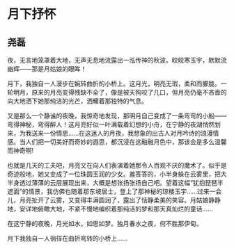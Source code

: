 # 月下抒怀 #

## 尧磊 ##

夜，无言地笼罩着大地，无声无息地流露出一泓传神的秋波。皎皎寒玉宇，默默流幽辉——那是月姑娘的眼眸！

月下，我独自一人漫步在婉转曲折的小桥上。这月光，明亮无瑕，柔和而朦胧。一轮明月，原来的月亮变得残缺不全了，像是被天狗咬了几口，但月亮仍毫不吝啬的向大地洒下她那纯洁的光芒，洒耀着那独特的气息。

又是那么一个静谧的夜晚，我惊奇地发现，那明月自己变成了一条弯弯的小船——弯得神秘，弯得醉人！这月亮好似一叶满载着幻想的小舟，在宁静的夜湖悄然划来，为我送来一份情思……在这迷人的月夜，我想象的出古人对月吟诗的浪漫情感。当人们把一切美好而奇妙的遐思，都沉浸在这融融月色中，那该会是多么温馨而神奇啊!

也就是几天的工夫吧，月亮又在向人们表演着她那令人百观不厌的魔术了。似乎是奇迹般地，她又变成了一位珠圆玉润的少女。羞答答的，小半身躲在云雾里，把大半身透过薄薄的云层展现出来，大概是想张扬张扬自己吧。望着这幅“犹抱琵琶半遮面”的情景，我仿佛也随着那东坡居士，登上了那神秘的琼楼玉宇……过来一会儿，月亮扯开了云雾，又变得丰满圆润了，露出了恬静柔美的笑容。月姑娘静静地，安详地俯瞰大地，不紧不慢地编织着那纯洁的梦和那天真灿烂的童话……

在这宁静的夜晚，月光如水，如思如梦。独月春水之夜，何不胜那伊甸。

月下我独自一人徜徉在曲折弯转的小桥上……